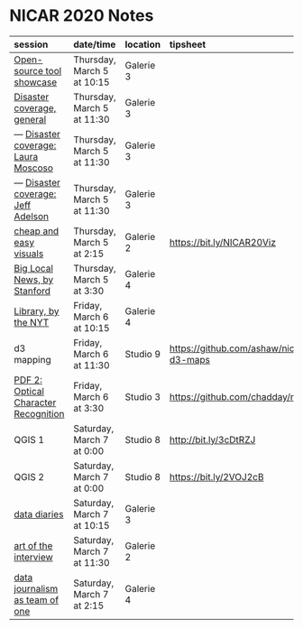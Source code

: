 # NICAR 2020 Notes

session | date/time | location | tipsheet
:-- | :-- | :-- | :--
[Open-source tool showcase](./disaster-coverage.md) | Thursday, March 5 at 10:15 | Galerie 3 | |
[Disaster coverage, general](./disaster-coverage.md) | Thursday, March 5 at 11:30 | Galerie 3 | |
&mdash; [Disaster coverage: Laura Moscoso](./disaster-coverage-moscoso.md) | Thursday, March 5 at 11:30 | Galerie 3 | |
&mdash; [Disaster coverage: Jeff Adelson](./disaster-coverage-adelson.md) | Thursday, March 5 at 11:30 | Galerie 3 | |
[cheap and easy visuals](./tools-you-can-use.md) | Thursday, March 5 at 2:15 | Galerie 2 | https://bit.ly/NICAR20Viz |
[Big Local News, by Stanford](./big-local-news-stanford.md) | Thursday, March 5 at 3:30 | Galerie 4 | |
[Library, by the NYT](./nyt-library.md) | Friday, March 6 at 10:15 | Galerie 4 | |
d3 mapping | Friday, March 6 at 11:30 | Studio 9| https://github.com/ashaw/nicar2020-d3-maps |
[PDF 2: Optical Character Recognition](./pdf-ocr.md) | Friday, March 6 at 3:30 | Studio 3| https://github.com/chadday/nicar_ocr
QGIS 1 | Saturday, March 7 at 0:00 | Studio 8 | http://bit.ly/3cDtRZJ
QGIS 2 | Saturday, March 7 at 0:00 | Studio 8 | https://bit.ly/2VOJ2cB
[data diaries](./data-diary.md) | Saturday, March 7 at 10:15 | Galerie 3 | 
[art of the interview](./art-of-the-interview.md) | Saturday, March 7 at 11:30 | Galerie 2 |
[data journalism as team of one](./solo-data-journalism.md) | Saturday, March 7 at 2:15 | Galerie 4 |
